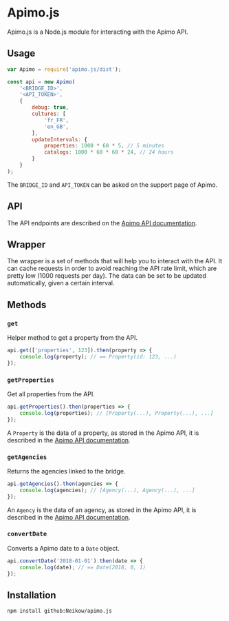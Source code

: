 # Apimo.js

Apimo.js is a Node.js module for interacting with the Apimo API.

## Usage
    
```javascript
var Apimo = require('apimo.js/dist');

const api = new Apimo(
    '<BRIDGE_ID>',
    '<API_TOKEN>',
    {
        debug: true,
        cultures: [
            'fr_FR',
            'en_GB',
        ],
        updateIntervals: {
            properties: 1000 * 60 * 5, // 5 minutes
            catalogs: 1000 * 60 * 60 * 24, // 24 hours
        }
    }
);
```

The `BRIDGE_ID` and `API_TOKEN` can be asked on the support page of Apimo.

## API
The API endpoints are described on the [Apimo API documentation](https://apimo.net/en/api/webservice/).

## Wrapper
The wrapper is a set of methods that will help you to interact with the API.
It can cache requests in order to avoid reaching the API rate limit, which are pretty low (1000 requests per day).
The data can be set to be updated automatically, given a certain interval.

## Methods

### `get`
Helper method to get a property from the API.

```javascript
api.get(['properties', 123]).then(property => {
    console.log(property); // == Property(id: 123, ...)
});
```


### `getProperties`
Get all properties from the API.

```javascript
api.getProperties().then(properties => {
    console.log(properties); // [Property(...), Property(...), ...]
});
```
A `Property` is the data of a property, as stored in the Apimo API, it is described in the [Apimo API documentation](https://apimo.net/en/api/webservice/?child=agencies/properties#get-agencies/propertiesagencies-{agency_id}-properties).

### `getAgencies`
Returns the agencies linked to the bridge.

```javascript
api.getAgencies().then(agencies => {
    console.log(agencies); // [Agency(...), Agency(...), ...]
});
```
An `Agency` is the data of an agency, as stored in the Apimo API, it is described in the [Apimo API documentation](https://apimo.net/en/api/webservice/?child=agencies#get-agenciesagencies).

### `convertDate`
Converts a Apimo date to a `Date` object.

```javascript
api.convertDate('2018-01-01').then(date => {
    console.log(date); // == Date(2018, 0, 1)
});
```

## Installation

```bash
npm install github:Neikow/apimo.js
```